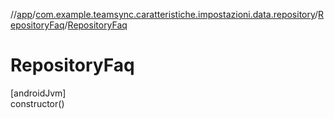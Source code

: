 //[app](../../../index.md)/[com.example.teamsync.caratteristiche.impostazioni.data.repository](../index.md)/[RepositoryFaq](index.md)/[RepositoryFaq](-repository-faq.md)

# RepositoryFaq

[androidJvm]\
constructor()
